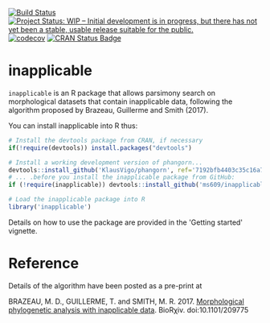 [![Build Status](https://travis-ci.org/ms609/inapplicable.svg?branch=master)](https://travis-ci.org/ms609/inapplicable)
[![Project Status: WIP – Initial development is in progress, but there has not yet been a stable, usable release suitable for the public.](http://www.repostatus.org/badges/latest/wip.svg)](http://www.repostatus.org/#wip)
[![codecov](https://codecov.io/gh/ms609/inapplicable/branch/master/graph/badge.svg)](https://codecov.io/gh/ms609/inapplicable)
[![CRAN Status Badge](http://www.r-pkg.org/badges/version/inapplicable)](https://cran.r-project.org/package=inapplicable)

# inapplicable
`inapplicable` is an R package that allows parsimony search on morphological datasets that contain
inapplicable data, following the algorithm proposed by Brazeau, Guillerme and Smith (2017).

You can install inapplicable into R thus:

```r
# Install the devtools package from CRAN, if necessary
if(!require(devtools)) install.packages("devtools")

# Install a working development version of phangorn...
devtools::install_github('KlausVigo/phangorn', ref='7192bfb4403c35c16a7b735160525d272736b061') # 30 Oct 2017
# ... .before you install the inapplicable package from GitHub:
if (!require(inapplicable)) devtools::install_github('ms609/inapplicable')

# Load the inapplicable package into R
library('inapplicable')
```

Details on how to use the package are provided in the 'Getting started' vignette.

# Reference

Details of the algorithm have been posted as a pre-print at 

BRAZEAU, M. D., GUILLERME, T. and SMITH, M. R. 2017. [Morphological phylogenetic analysis with inapplicable data](https://www.biorxiv.org/content/early/2017/10/26/209775). BioRχiv. doi:10.1101/209775

